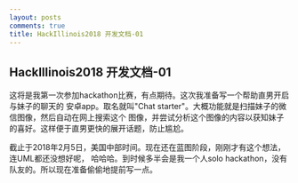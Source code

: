 ```yaml
---
layout: posts
comments: true
title: HackIllinois2018 开发文档-01
---
```

## HackIllinois2018 开发文档-01

这将是我第一次参加hackathon比赛，有点期待。这次我准备写一个帮助直男开启与妹子的聊天的
安卓app。取名就叫"Chat starter"。大概功能就是扫描妹子的微信图像，然后自动在网上搜索这个
图像，并尝试分析这个图像的内容以获知妹子的喜好。这样便于直男更快的展开话题，防止尴尬。

截止于2018年2月5日，美国中部时间。现在还在蓝图阶段，刚刚才有这个想法，连UML都还没想好呢，
哈哈哈。到时候多半会是我一个人solo hackathon，没有队友的。所以现在准备偷偷地提前写一点。
